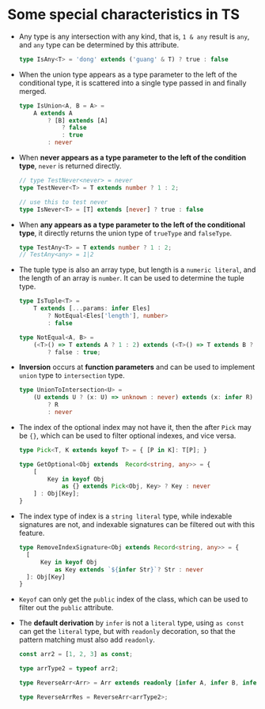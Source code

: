 <!--
 * @Author: Ada J
 * @Date: 2023-01-09 15:41:45
 * @LastEditTime: 2023-01-09 16:13:35
 * @Description: 
-->
# Some special characteristics in TS

* Any type is any intersection with any kind, that is, `1 & any` result is `any`, and `any` type can be determined by this attribute.

  ```ts
  type IsAny<T> = 'dong' extends ('guang' & T) ? true : false
  ```
* When the union type appears as a type parameter to the left of the conditional type, it is scattered into a single type passed in and finally merged.

  ```ts
  type IsUnion<A, B = A> =
      A extends A
          ? [B] extends [A]
              ? false
              : true
          : never
  ```

* When **never appears as a type parameter to the left of the condition type**, `never` is returned directly.

  ```ts
  // type TestNever<never> = never 
  type TestNever<T> = T extends number ? 1 : 2;

  // use this to test never
  type IsNever<T> = [T] extends [never] ? true : false
  ```

* When **any appears as a type parameter to the left of the conditional type**, it directly returns the union type of `trueType` and `falseType`.

  ```ts
  type TestAny<T> = T extends number ? 1 : 2;
  // TestAny<any> = 1|2
  ```
* The tuple type is also an array type, but length is a `numeric literal`, and the length of an array is `number`. It can be used to determine the tuple type.

  ```ts
  type IsTuple<T> = 
      T extends [...params: infer Eles] 
          ? NotEqual<Eles['length'], number> 
          : false

  type NotEqual<A, B> = 
      (<T>() => T extends A ? 1 : 2) extends (<T>() => T extends B ? 1 : 2)
          ? false : true;
  ```

* **Inversion** occurs at **function parameters** and can be used to implement `union` type to `intersection` type.

  ```ts
  type UnionToIntersection<U> = 
      (U extends U ? (x: U) => unknown : never) extends (x: infer R) => unknown
          ? R
          : never
  ```
* The index of the optional index may not have it, then the after `Pick` may be `{}`, which can be used to filter optional indexes, and vice versa.

  ```ts
  type Pick<T, K extends keyof T> = { [P in K]: T[P]; }

  type GetOptional<Obj extends  Record<string, any>> = {
      [
          Key in keyof Obj 
              as {} extends Pick<Obj, Key> ? Key : never
      ] : Obj[Key];
  }
  ```
* The index type of index is a `string literal` type, while indexable signatures are not, and indexable signatures can be filtered out with this feature.

  ```ts
  type RemoveIndexSignature<Obj extends Record<string, any>> = {
    [
        Key in keyof Obj 
            as Key extends `${infer Str}`? Str : never
    ]: Obj[Key]
  }
  ```

* `Keyof` can only get the `public` index of the class, which can be used to filter out the `public` attribute.


* The **default derivation** by `infer` is not a `literal` type, using `as const` can get the `literal` type, but with `readonly` decoration, so that the pattern matching must also add `readonly`.

  ```ts
  const arr2 = [1, 2, 3] as const;

  type arrType2 = typeof arr2;

  type ReverseArr<Arr> = Arr extends readonly [infer A, infer B, infer C] ? [C, B, A] : never;

  type ReverseArrRes = ReverseArr<arrType2>;
  ```
